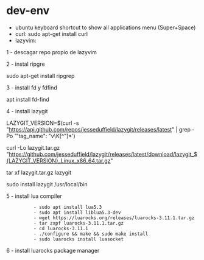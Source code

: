 # dev-env

- ubuntu keyboard shortcut to show all applications menu (Super+Space)
- curl: sudo apt-get install curl
- lazyvim:

1 - descagar repo propio de lazyvim

2 - instal ripgre

sudo apt-get install ripgrep

3 - install fd y fdfind

apt install fd-find
      
4 - install lazygit

LAZYGIT_VERSION=$(curl -s "https://api.github.com/repos/jesseduffield/lazygit/releases/latest" | grep -Po '"tag_name": "v\K[^"]*')

curl -Lo lazygit.tar.gz "https://github.com/jesseduffield/lazygit/releases/latest/download/lazygit_${LAZYGIT_VERSION}_Linux_x86_64.tar.gz"

tar xf lazygit.tar.gz lazygit

sudo install lazygit /usr/local/bin

5 - install lua compiler

              - sudo apt install lua5.3
              - sudo apt install liblua5.3-dev
              - wget https://luarocks.org/releases/luarocks-3.11.1.tar.gz
              - tar zxpf luarocks-3.11.1.tar.gz
              - cd luarocks-3.11.1
              - ./configure && make && sudo make install
              - sudo luarocks install luasocket

6 - install luarocks package manager

